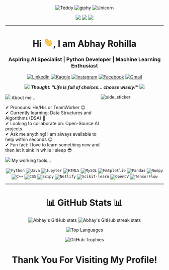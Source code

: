 <p align="center">
  <img src="https://camo.githubusercontent.com/25f4341435db58189f8ec1d5933b531497ccbcbf4ba1ced12f677b308c7eea66/68747470733a2f2f632e74656e6f722e636f6d2f474e37334d4b4261775a5941414141692f627573792d637574652e676966" width="200" height="200" alt="Teddy">
  <img src="https://i.giphy.com/media/v1.Y2lkPTc5MGI3NjExMDUyYmo2NXd3NTg5NmE3YzNwMGJvMngzNjdheGhiNTJmeXQ0ZWZieCZlcD12MV9pbnRlcm5hbF9naWZfYnlfaWQmY3Q9cw/TcqEqZZ2KwSSDyy6BI/giphy-downsized-large.gif" alt="giphy">
  <img src="https://i.giphy.com/media/v1.Y2lkPTc5MGI3NjExMDUyYmo2NXd3NTg5NmE3YzNwMGJvMngzNjdheGhiNTJmeXQ0ZWZieCZlcD12MV9pbnRlcm5hbF9naWZfYnlfaWQmY3Q9cw/TcqEqZZ2KwSSDyy6BI/giphy-downsized-large.gif" width="200" height="200" alt="Unicorn">
</p>
<p align="center">
  <img src="https://img.shields.io/badge/Focus-Artificial%20Intelligence-brightgreen" />
  <img src="https://img.shields.io/badge/Lives-India-success" />
  <img src="https://img.shields.io/badge/Languages-English%20%26%20Hindi-brightgreen" />
</p>
<hr>
<h1 align="center">Hi <img src="https://raw.githubusercontent.com/ABSphreak/ABSphreak/master/gifs/Hi.gif" width="30px">, I am Abhay Rohilla</h1>
<h3 align="center">Aspiring AI Specialist | Python Developer | Machine Learning Enthusiast</h3>
<p align="center">
  <a href="https://www.linkedin.com/in/abhayrohilla" target="_blank"><img src="https://cdn.pixabay.com/photo/2017/08/22/11/56/linked-in-2668696_1280.png" alt="LinkedIn" height="30" width="40" /></a>  
  <a href="https://www.kaggle.com/abhayrohilla31" target="_blank"><img src="https://www.vectorlogo.zone/logos/kaggle/kaggle-icon.svg" alt="Kaggle" height="30" width="40" /></a>
  <a href="https://www.instagram.com/abhayrohilla__/" target="_blank"><img src="https://cdn.pixabay.com/photo/2016/08/09/17/52/instagram-1581266_1280.jpg" alt="Instagram" height="30" width="40" /></a>
  <a href="https://m.facebook.com/home.php?ref=wizard&_rdr" target="_blank"><img src="https://www.svgrepo.com/show/299425/facebook.svg" alt="Facebook" height="30" width="40" /></a>
  <a href="mailto:abhayrohilla31@gmail.com"><img src="https://seeklogo.com/images/G/gmail-new-2020-logo-32DBE11BB4-seeklogo.com.png" alt="Gmail" height="30" width="40" /></a>
</p>
<p align="center">
  <img src="https://media.giphy.com/media/gH3LO09IOiZIqePwv9/giphy.gif" width="50" /> 
  <b><i align="center">Thought: "Life is full of choices… choose wisely!”</i></b> 
  <img src="https://media.giphy.com/media/qjqUcgIyRjsl2/giphy.gif" width="50" />
</p>
<img align="right" width=200px height=200px alt="side_sticker" src="https://media.giphy.com/media/TEnXkcsHrP4YedChhA/giphy.gif" />
<img src="https://media.giphy.com/media/iY8CRBdQXODJSCERIr/giphy.gif" width="30px"> About me ...

✔ Pronouns: He/His or TeamWorker 😊<br>
✔ Currently learning: Data Structures and Algorithms (DSA) 🥰<br>
✔ Looking to collaborate on: Open-Source AI projects<br>
✔ Ask me anything! I am always available to help within seconds 😉<br>
✔ Fun fact: I love to learn something new and then let it sink in while I sleep 😎<br>

<img src="https://media.giphy.com/media/iY8CRBdQXODJSCERIr/giphy.gif" width="30px"> My working tools...

<p align="center">
  <code><img height="50" src="https://freepngimg.com/thumb/python_logo/5-2-python-logo-png-image-thumb.png" alt="Python"></code>
  <code><img height="50" src="https://www.vectorlogo.zone/logos/java/java-ar21.svg" alt="Java"></code>
  <code><img height="50" src="https://www.vectorlogo.zone/logos/jupyter/jupyter-ar21.svg" alt="Jupyter"></code>
  <code><img height="50" src="https://www.vectorlogo.zone/logos/w3_html5/w3_html5-ar21.svg" alt="HTML5"></code>
  <code><img height="50" src="https://www.vectorlogo.zone/logos/mysql/mysql-ar21.svg" alt="MySQL"></code>
  <code><img height="50" src="https://matplotlib.org/2.2.5/_images/sphx_glr_logos2_001.png" alt="Matplotlib" width="100"></code>
  <code><img height="50" src="https://upload.wikimedia.org/wikipedia/commons/thumb/e/ed/Pandas_logo.svg/768px-Pandas_logo.svg.png" alt="Pandas"></code>
  <code><img height="50" src="https://www.vectorlogo.zone/logos/numpy/numpy-ar21.svg" alt="Numpy"></code>
  <code><img height="50" src="https://www.shutterstock.com/image-vector/emblem-c-plus-programming-language-260nw-1669056601.jpg" alt="C++"></code>
  <code><img height="50" src="https://encrypted-tbn0.gstatic.com/images?q=tbn:ANd9GcSOOPdJoCN0IEwPovwoJ0g-YuZ6spEf4o6M7Q&usqp=CAU" alt="CSS"></code>
  <code><img height="50" src="https://raw.githubusercontent.com/valohai/ml-logos/master/scipy.svg" alt="Scipy"></code>
  <code><img height="50" src="https://www.vectorlogo.zone/logos/netlifyapp_watercss/netlifyapp_watercss-ar21.svg" alt="Netlify"></code>
  <code><img height="50" src="https://seeklogo.com/images/S/scikit-learn-logo-8766D07E2E-seeklogo.com.png" alt="Scikit-learn"></code>
  <code><img height="50" src="https://upload.wikimedia.org/wikipedia/commons/thumb/3/32/OpenCV_Logo_with_text_svg_version.svg/730px-OpenCV_Logo_with_text_svg_version.svg.png" alt="OpenCV"></code>
  <code><img height="50" src="https://www.vectorlogo.zone/logos/tensorflow/tensorflow-ar21.svg" alt="TensorFlow"></code>
</p>
<hr>
<h1 align="center">📊 GitHub Stats 📊</h1>
<p align="center">
  <img src="https://github-readme-stats.vercel.app/api?username=Abhayrohilla&show_icons=true&theme=radical" alt="Abhay's GitHub stats" />
  <img src="https://github-readme-streak-stats.herokuapp.com/?user=Abhayrohilla&theme=radical" alt="Abhay's GitHub streak stats" />
</p>
<p align="center">
  <img src="https://github-readme-stats.vercel.app/api/top-langs/?username=Abhayrohilla&layout=compact&theme=radical" alt="Top Languages" />
</p>
<p align="center">
  <img src="https://github-profile-trophy.vercel.app/?username=Abhayrohilla&theme=radical" alt="GitHub Trophies" />
</p>
<!-- <p align="center">
  <img src="https://activity-graph.herokuapp.com/graph?username=Abhayrohilla&theme=redical" alt="GitHub Activity Graph" />
</p> -->
<h1 align="center">Thank You For Visiting My Profile!</h1>
